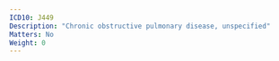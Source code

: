```yaml
---
ICD10: J449
Description: "Chronic obstructive pulmonary disease, unspecified"
Matters: No
Weight: 0
---
```


